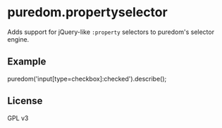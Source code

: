 puredom.propertyselector
========================

Adds support for jQuery-like `:property` selectors to puredom's selector engine.


Example
-------
puredom('input[type=checkbox]:checked').describe();


License
-------
GPL v3